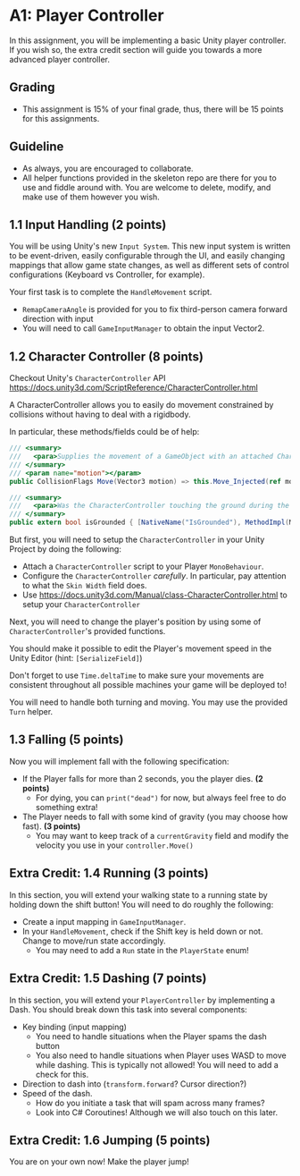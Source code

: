 # A1: Player Controller
In this assignment, you will be implementing a basic Unity player controller. If you wish so, the extra credit section will guide you towards a more advanced player controller.

## Grading
- This assignment is 15% of your final grade, thus, there will be 15 points for this assignments.

## Guideline
- As always, you are encouraged to collaborate. 
- All helper functions provided in the skeleton repo are there for you to use and fiddle around with. You are welcome to delete, modify, and make use of them however you wish.

## 1.1 Input Handling (2 points)
You will be using Unity's new `Input System`. This new input system is written to be event-driven, easily configurable through the UI,
and easily changing mappings that allow game state changes, as well as different sets of control configurations (Keyboard vs Controller, for example).

Your first task is to complete the `HandleMovement` script. 
- `RemapCameraAngle` is provided for you to fix third-person camera forward direction with input
- You will need to call `GameInputManager` to obtain the input Vector2.

## 1.2 Character Controller (8 points)
Checkout Unity's `CharacterController` API https://docs.unity3d.com/ScriptReference/CharacterController.html

A CharacterController allows you to easily do movement constrained by collisions without having to deal with a rigidbody.

In particular, these methods/fields could be of help:
```csharp
/// <summary>
///   <para>Supplies the movement of a GameObject with an attached CharacterController component.</para>
/// </summary>
/// <param name="motion"></param>
public CollisionFlags Move(Vector3 motion) => this.Move_Injected(ref motion);
```

```csharp
/// <summary>
///   <para>Was the CharacterController touching the ground during the last move?</para>
/// </summary>
public extern bool isGrounded { [NativeName("IsGrounded"), MethodImpl(MethodImplOptions.InternalCall)] get; }
```

But first, you will need to setup the `CharacterController` in your Unity Project by doing the following:
- Attach a `CharacterController` script to your Player `MonoBehaviour`.
- Configure the `CharacterController` _carefully_. In particular, pay attention to what the `Skin Width` field does.
- Use https://docs.unity3d.com/Manual/class-CharacterController.html to setup your `CharacterController`

Next, you will need to change the player's position by using some of `CharacterController`'s provided functions.

You should make it possible to edit the Player's movement speed in the Unity Editor (hint: `[SerializeField]`)

Don't forget to use `Time.deltaTime` to make sure your movements are consistent throughout all possible machines your game will be deployed to!

You will need to handle both turning and moving. You may use the provided `Turn` helper.

## 1.3 Falling (5 points)
Now you will implement fall with the following specification:
- If the Player falls for more than 2 seconds, you the player dies. **(2 points)**
  - For dying, you can `print("dead")` for now, but always feel free to do something extra!
- The Player needs to fall with some kind of gravity (you may choose how fast). **(3 points)**
  - You may want to keep track of a `currentGravity` field and modify the velocity you use in your `controller.Move()`

## Extra Credit: 1.4 Running (3 points)
In this section, you will extend your walking state to a running state by holding down the shift button! You will need to do roughly the following:
- Create a input mapping in `GameInputManager`.
- In your `HandleMovement`, check if the Shift key is held down or not. Change to move/run state accordingly.
  - You may need to add a `Run` state in the `PlayerState` enum!

## Extra Credit: 1.5 Dashing (7 points)
In this section, you will extend your `PlayerController` by implementing a Dash. You should break down this task into several components:
- Key binding (input mapping)
  - You need to handle situations when the Player spams the dash button
  - You also need to handle situations when Player uses WASD to move while dashing. This is typically not allowed! You will need to add a check for this.
- Direction to dash into (`transform.forward`? Cursor direction?)
- Speed of the dash.
  - How do you initiate a task that will spam across many frames?
  - Look into C# Coroutines! Although we will also touch on this later.

## Extra Credit: 1.6 Jumping (5 points)
You are on your own now! Make the player jump!